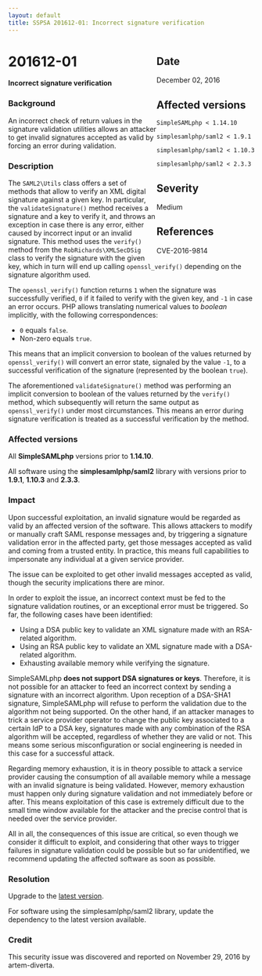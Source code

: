 ```yaml
---
layout: default
title: SSPSA 201612-01: Incorrect signature verification
---
```


<aside><div class="sidebar-warning" style="float: right;">
<h2>Date</h2>
December 02, 2016
<h2>Affected versions</h2>
<code>SimpleSAMLphp &lt; 1.14.10<br/>
simplesamlphp/saml2 &lt; 1.9.1<br/>
simplesamlphp/saml2 &lt; 1.10.3<br/>
simplesamlphp/saml2 &lt; 2.3.3</code>
<h2>Severity</h2>
Medium
<h2>References</h2>
CVE-2016-9814
</div></aside>

# 201612-01

**Incorrect signature verification**

### Background

An incorrect check of return values in the signature validation utilities allows an attacker to get invalid signatures
accepted as valid by forcing an error during validation.

### Description

The `SAML2\Utils` class offers a set of methods that allow to verify an XML digital signature against a given key. In
particular, the `validateSignature()` method receives a signature and a key to verify it, and throws an exception in
case there is any error, either caused by incorrect input or an invalid signature. This method uses the `verify()`
method from the `RobRichards\XMLSecDSig` class to verify the signature with the given key, which in turn will end up
calling `openssl_verify()` depending on the signature algorithm used.

The `openssl_verify()` function returns `1` when the signature was successfully verified, `0` if it failed to verify
with the given key, and `-1` in case an error occurs. PHP allows translating numerical values to _boolean_ implicitly,
with the following correspondences:

* `0` equals `false`.
* Non-zero equals `true`.

This means that an implicit conversion to boolean of the values returned by `openssl_verify()` will convert an error
state, signaled by the value `-1`, to a successful verification of the signature (represented by the boolean `true`).

The aforementioned `validateSignature()` method was performing an implicit conversion to boolean of the values returned
by the `verify()` method, which subsequently will return the same output as `openssl_verify()` under most circumstances.
This means an error during signature verification is treated as a successful verification by the method.

### Affected versions

All **SimpleSAMLphp** versions prior to **1.14.10**.

All software using the **simplesamlphp/saml2** library with versions prior to **1.9.1**, **1.10.3** and **2.3.3**.

### Impact

Upon successful exploitation, an invalid signature would be regarded as valid by an affected version of the software.
This allows attackers to modify or manually craft SAML response messages and, by triggering a signature validation error
in the affected party, get those messages accepted as valid and coming from a trusted entity. In practice, this means
full capabilities to impersonate any individual at a given service provider.

The issue can be exploited to get other invalid messages accepted as valid, though the security implications there are
minor.

In order to exploit the issue, an incorrect context must be fed to the signature validation routines, or an exceptional
error must be triggered. So far, the following cases have been identified:

* Using a DSA public key to validate an XML signature made with an RSA-related algorithm.
* Using an RSA public key to validate an XML signature made with a DSA-related algorithm.
* Exhausting available memory while verifying the signature.

SimpleSAMLphp **does not support DSA signatures or keys**. Therefore, it is not possible for an attacker to feed an
incorrect context by sending a signature with an incorrect algorithm. Upon reception of a DSA-SHA1 signature,
SimpleSAMLphp will refuse to perform the validation due to the algorithm not being supported. On the other hand, if an
attacker manages to trick a service provider operator to change the public key associated to a certain IdP to a DSA key,
signatures made with any combination of the RSA algorithm will be accepted, regardless of whether they are valid or not.
This means some serious misconfiguration or social engineering is needed in this case for a successful attack.

Regarding memory exhaustion, it is in theory possible to attack a service provider causing the consumption of all
available memory while a message with an invalid signature is being validated. However, memory exhaustion must happen
only during signature validation and not immediately before or after. This means exploitation of this case is extremely
difficult due to the small time window available for the attacker and the precise control that is needed over the
service provider.

All in all, the consequences of this issue are critical, so even though we consider it difficult to exploit, and
considering that other ways to trigger failures in signature validation could be possible but so far unidentified, we
recommend updating the affected software as soon as possible.

### Resolution

Upgrade to the [latest version](/download).

For software using the simplesamlphp/saml2 library, update the dependency to the latest version available.

### Credit

This security issue was discovered and reported on November 29, 2016 by artem-diverta.
